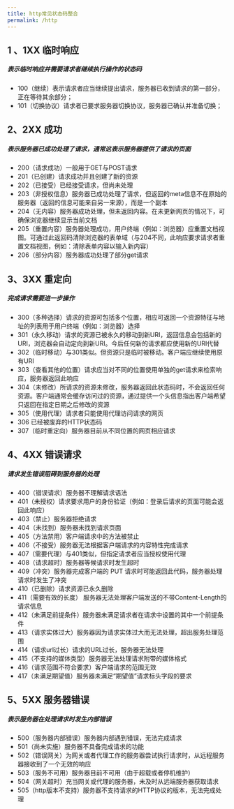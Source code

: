 ```yaml
---
title: http常见状态码整合
permalink: /http
---
```


1 、1XX 临时响应
---
<h5>表示临时响应并需要请求者继续执行操作的状态码</h5>

- 100（继续）表示请求者应当继续提出请求，服务器已收到请求的第一部分，正在等待其余部分；
- 101（切换协议）请求者已要求服务器切换协议，服务器已确认并准备切换；


2、2XX 成功
---
<h5>表示服务器已成功处理了请求，通常这表示服务器提供了请求的页面</h5>

- 200（请求成功）一般用于GET与POST请求
- 201（已创建）请求成功并且创建了新的资源
- 202（已接受）已经接受请求，但尚未处理
- 203（非授权信息）服务器已成功处理了请求，但返回的meta信息不在原始的服务器（返回的信息可能来自另一来源），而是一个副本
- 204（无内容）服务器成功处理，但未返回内容。在未更新网页的情况下，可确保浏览器继续显示当前文档
- 205（重置内容）服务器处理成功，用户终端（例如：浏览器）应重置文档视图。可通过此返回码清除浏览器的表单域（与204不同，此响应要求请求者重置文档视图，例如：清除表单内容以输入新内容）
- 206（部分内容）服务器成功处理了部分get请求

3、3XX 重定向
---
<h5>完成请求需要进一步操作</h5>

- 300（多种选择）请求的资源可包括多个位置，相应可返回一个资源特征与地址的列表用于用户终端（例如：浏览器）选择
- 301（永久移动）请求的资源已被永久的移动到新URI，返回信息会包括新的URI，浏览器会自动定向到新URI。今后任何新的请求都应使用新的URI代替
- 302（临时移动）与301类似。但资源只是临时被移动。客户端应继续使用原有URI
- 303（查看其他的位置）请求应当对不同的位置使用单独的get请求来检索响应，服务器返回此响应
- 304（未修改）所请求的资源未修改，服务器返回此状态码时，不会返回任何资源。客户端通常会缓存访问过的资源，通过提供一个头信息指出客户端希望只返回在指定日期之后修改的资源
- 305（使用代理）请求者只能使用代理访问请求的网页
- 306 已经被废弃的HTTP状态码
- 307（临时重定向）服务器目前从不同位置的网页相应请求

4、4XX 错误请求
---
<h5>请求发生错误阻碍到服务器的处理</h5>

- 400（错误请求）服务器不理解请求语法
- 401（未授权）请求要求用户的身份验证（例如：登录后请求的页面可能会返回此响应）
- 403（禁止）服务器拒绝请求
- 404（未找到）服务器未找到请求页面
- 405（方法禁用）客户端请求中的方法被禁止
- 406（不接受）服务器无法根据客户端请求的内容特性完成请求
- 407（需要代理）与401类似，但指定请求者应当授权使用代理
- 408（请求超时）服务器等候请求时发生超时
- 409（冲突）服务器完成客户端的 PUT 请求时可能返回此代码，服务器处理请求时发生了冲突
- 410（已删除）请求资源已永久删除
- 411（需要有效的长度）	服务器无法处理客户端发送的不带Content-Length的请求信息
- 412（未满足前提条件）服务器未满足请求者在请求中设置的其中一个前提条件
- 413（请求实体过大）服务器因为请求实体过大而无法处理，超出服务处理范围
- 414（请求url过长）请求的URL过长，服务器无法处理
- 415（不支持的媒体类型）服务器无法处理请求附带的媒体格式
- 416（请求范围不符合要求）客户端请求的范围无效
- 417（未满足期望值）服务器未满足“期望值”请求标头字段的要求

5、5XX 服务器错误
---
<h5>表示服务器在处理请求时发生内部错误</h5>

- 500（服务器内部错误）服务器内部遇到错误，无法完成请求
- 501（尚未实施）服务器不具备完成请求的功能
- 502（错误网关）为网关或者代理工作的服务器尝试执行请求时，从远程服务器接收到了一个无效的响应
- 503（服务不可用）服务器目前不可用（由于超载或者停机维护）
- 504（网关超时）充当网关或代理的服务器，未及时从远端服务器获取请求
- 505（http版本不支持）服务器不支持请求的HTTP协议的版本，无法完成处理

